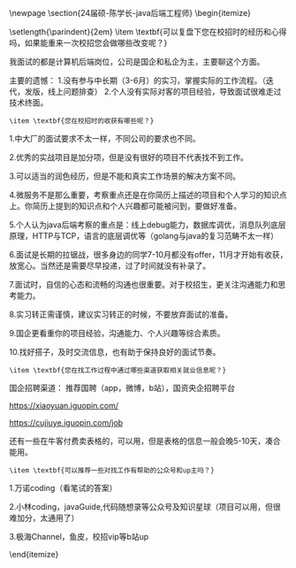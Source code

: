 \newpage
\section{24届硕-陈学长-java后端工程师}
\begin{itemize}

\setlength{\parindent}{2em} 
    \item \textbf{可以复盘下您在校招时的经历和心得吗，如果能重来一次校招您会做哪些改变呢？}

我面试的都是计算机后端岗位，公司是国企和私企为主，主要聊这个方面。

主要的遗憾：
1.没有参与中长期（3-6月）的实习，掌握实际的工作流程。（迭代，发版，线上问题排查）
2.个人没有实际对客的项目经验，导致面试很难走过技术终面。

    \item \textbf{您在校招时的收获有哪些呢？}

1.中大厂的面试要求不太一样，不同公司的要求也不同。

2.优秀的实战项目是加分项，但是没有很好的项目不代表找不到工作。

3.可以适当的润色经历，但是不能和真实工作场景的解决方案不同。

4.微服务不是那么重要，考察重点还是在你简历上描述的项目和个人学习的知识点上。你简历上提到的知识点和个人兴趣都可能被问到，要做好准备。

5.个人认为java后端考察的重点是：线上debug能力，数据库调优，消息队列底层原理，HTTP与TCP，语言的底层调优等（golang与java的复习范畴不太一样）

6.面试是长期的拉锯战，很多身边的同学7-10月都没有offer，11月才开始有收获，放宽心。当然还是需要尽早投递，过了时间就没有补录了。

7.面试时，自信的心态和流畅的沟通也很重要。对于校招生，更关注沟通能力和思考能力。

8.实习转正需谨慎，建议实习转正的时候，不要放弃面试的准备。

9.国企更看重你的项目经验，沟通能力、个人兴趣等综合素质。

10.找好搭子，及时交流信息，也有助于保持良好的面试节奏。


    \item \textbf{您在找工作过程中通过哪些渠道获取相关就业信息呢？}

国企招聘渠道：
推荐国聘（app，微博，b站），国资央企招聘平台

https://xiaoyuan.iguopin.com/

https://cujiuye.iguopin.com/job

还有一些在牛客付费卖表格的，可以用，但是表格的信息一般会晚5-10天，凑合能用。

    \item \textbf{可以推荐一些对找工作有帮助的公众号和up主吗？}

1.万诺coding（看笔试的答案）

2.小林coding，javaGuide,代码随想录等公众号及知识星球（项目可以用，但很难加分，太通用了）

3.极海Channel，鱼皮，校招vip等b站up   

\end{itemize}